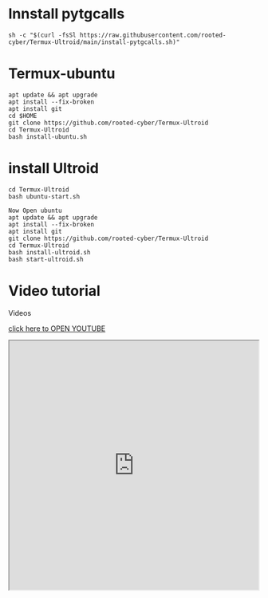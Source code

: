 # Innstall pytgcalls

```
sh -c "$(curl -fsSl https://raw.githubusercontent.com/rooted-cyber/Termux-Ultroid/main/install-pytgcalls.sh)"

```
# Termux-ubuntu 
```
apt update && apt upgrade
apt install --fix-broken
apt install git
cd $HOME
git clone https://github.com/rooted-cyber/Termux-Ultroid
cd Termux-Ultroid
bash install-ubuntu.sh

```

# install Ultroid

```
cd Termux-Ultroid
bash ubuntu-start.sh

Now Open ubuntu
apt update && apt upgrade
apt install --fix-broken
apt install git
git clone https://github.com/rooted-cyber/Termux-Ultroid
cd Termux-Ultroid
bash install-ultroid.sh
bash start-ultroid.sh
```
# Video tutorial

Videos 

<a href='https://youtu.be/6cwqQrA69y0' target="_blank">click here to OPEN YOUTUBE</a>
<iframe width="500" height="500" src="https://youtu.be/6cwqQrA69y0"> </iframe>

